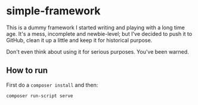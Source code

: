 # simple-framework

This is a dummy framework I started writing and playing with a long time age. It's a mess, incomplete and newbie-level; but I've decided to push it to GitHub, clean it up a little and keep it for historical purpose.

Don't even think about using it for serious purposes. You've been warned.

## How to run

First do a `composer install` and then:

```bash
composer run-script serve
```